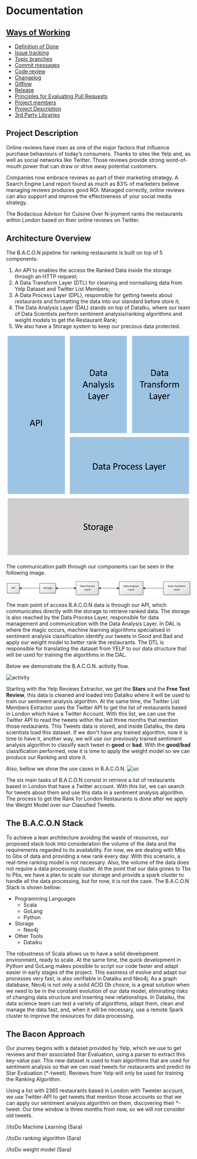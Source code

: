 # Documentation

## [Ways of Working](docs/ways-of-working.md)

* [Definition of Done](docs/ways-of-working.md#markdown-header-definition-of-done)
* [Issue tracking](docs/ways-of-working.md#markdown-header-issue-tracking)
* [Topic branches](docs/ways-of-working.md#markdown-header-topic-branches)
* [Commit messages](docs/ways-of-working.md#markdown-header-commit-messages)
* [Code review](docs/ways-of-working.md#markdown-header-code-review)
* [Changelog](docs/ways-of-working.md#markdown-header-commit-changelog)
* [Gitflow](docs/ways-of-working.md#markdown-header-gitflow)
* [Release](docs/ways-of-working.md#markdown-header-release)
* [Principles for Evaluating Pull Requests](docs/pull-request-evaluation.md)
* [Project members](docs/project-members.md)
* [Project Description](#markdown-header-project-description)
* [3rd Party Libraries](docs/3rd-party-libs.md)

## Project Description

Online reviews have risen as one of the major factors that influence purchase behaviours of today’s consumers. Thanks to sites like Yelp and, as well as social networks like Twitter. Those reviews provide strong word-of-mouth power that can draw or drive away potential customers.

Companies now embrace reviews as part of their marketing strategy. A Search Engine Land report found as much as 83% of marketers believe managing reviews produces good ROI. Managed correctly, online reviews can also support and improve the effectiveness of your social media strategy.

The Bodacious Advisor for Cuisine Over N-joyment ranks the restaurants within London based on their online reviews on Twitter. 

## Architecture Overview
The B.A.C.O.N pipeline for ranking restaurants is built on top of 5 components: 

1. An API to enables the access the Ranked Data inside the storage through an HTTP request;
2. A Data Transform Layer (DTL) for cleaning and normalising data from Yelp Dataset and Twitter List Members;
3. A Data Process Layer (DPL), responsible for getting tweets about restaurants and formatting the data into our standard before store it;
4. The Data Analysis Layer (DAL) stands on top of DataIku, where our team of Data Scientists perform sentiment analysis/ranking algorithms and weight models to get the Restaurant Rank;
5. We also have a Storage system to keep our precious data protected.

![architecture](images/arch.png)

The communication path through our components can be seen in the following image. 

![communication](images/communication.png)

The main point of access B.A.C.O.N data is through our API, which communicates directly with the storage to retrieve ranked data. The storage is also reached by the Data Process Layer, responsible for data management and communication with the Data Analysis Layer. In DAL is where the magic occurs, machine learning algorithms specialised in sentiment analysis classification identify our tweets in Good and Bad and apply our weight model to better rank the restaurants. The DTL is responsible for translating the dataset from YELP to our data structure that will be used for training the algorithms in the DAL.

Below we demonstrate the B.A.C.O.N. activity flow.
 
![activity](images/activity.png)

Starting with the Yelp Reviews Extractor, we get the **Stars** and the **Free Text Review**, this data is cleaned and loaded into DataIku where it will be used to train our sentiment analysis algorithm. At the same time, the Twitter List Members Extractor uses the Twitter API to get the list of restaurants based in London which have a Twitter Account. With this list, we can use the Twitter API to read the tweets within the last three months that mention those restaurants. This Tweets data is stored, and inside DataIku, the data scientists load this dataset. If we don't have any trained algorithm, now it is time to have it, another way, we will use our previously trained sentiment analysis algorithm to classify each tweet in **good** or **bad**. With the **good/bad** classification performed, now it is time to apply the weight model so we can produce our Ranking and store it.

Also, bellow we show the use cases in B.A.C.O.N.
![uc](images/use_cases.png)

The six main tasks of B.A.C.O.N consist in retrieve a list of restaurants based in London that have a Twitter account. With this list, we can search for tweets about them and use this data in a sentiment analysis algorithm. The process to get the Rank for London Restaurants is done after we apply the Weight Model over our Classified Tweets.

## The B.A.C.O.N Stack
To achieve a lean architecture avoiding the waste of resources, our proposed stack took into consideration the volume of the data and the requirements regarded to its availability. For now, we are dealing with Mbs to Gbs of data and providing a new rank every day. With this scenario, a real-time ranking model is not necessary. Also, the volume of the data does not require a data processing cluster. At the point that our data grows to Tbs to Pbs, we have a plan to scale our storage and provide a spark cluster to handle all the data processing, but for now, it is not the case. The B.A.C.O.N Stack is shown bellow:

* Programming Languages
    * Scala
    * GoLang
    * Python
* Storage
    * Neo4j
* Other Tools
    * Dataiku

The robustness of Scala allows us to have a solid development environment, ready to scale. At the same time, the quick development in Python and GoLang makes possible to script our code faster and adapt easier in early stages of the project. This easiness of evolve and adapt our processes very fast, is also verifiable in Dataiku and Neo4j. As a graph database, Neo4j is not only a solid ACID Db choice, is a great solution when we need to be in the constant evolution of our data model, eliminating risks of changing data structure and inserting new relationships. In Dataiku, the data science team can test a variety of algorithms, adapt them, clean and manage the data fast, and, when it will be necessary, use a remote Spark cluster to improve the resources for data processing.

## The Bacon Approach
Our journey begins with a dataset provided by Yelp, which we use to get reviews and their associated Star Evaluation, using a parser to extract this key-value pair. This new dataset is used to train algorithms that are used for sentiment analysis so that we can read tweets for restaurants and predict its Star Evaluation (*-tweet). Reviews from Yelp will only be used for training the Ranking Algorithm. 

Using a list with 2365 restaurants based in London with Tweeter account, we use Twitter-API to get tweets that mention those accounts so that we can apply our sentiment analysis algorithm on them, discovering their *-tweet. Our time window is three months from now, so we will not consider old tweets.

//toDo Machine Learning (Sara)

//toDo ranking algorithm (Sara)

//toDo weight model (Sara)


